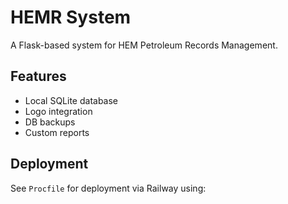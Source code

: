 # HEMR System

A Flask-based system for HEM Petroleum Records Management.

## Features
- Local SQLite database
- Logo integration
- DB backups
- Custom reports

## Deployment
See `Procfile` for deployment via Railway using:

